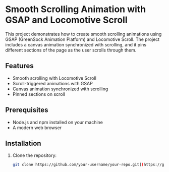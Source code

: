 # Smooth Scrolling Animation with GSAP and Locomotive Scroll

This project demonstrates how to create smooth scrolling animations using GSAP (GreenSock Animation Platform) and Locomotive Scroll. The project includes a canvas animation synchronized with scrolling, and it pins different sections of the page as the user scrolls through them.

## Features

- Smooth scrolling with Locomotive Scroll
- Scroll-triggered animations with GSAP
- Canvas animation synchronized with scrolling
- Pinned sections on scroll

## Prerequisites

- Node.js and npm installed on your machine
- A modern web browser

## Installation

1. Clone the repository:

   ```sh
   git clone https://github.com/your-username/your-repo.git](https://github.com/suray-marag-pandit/Animinated.git
